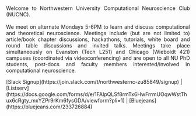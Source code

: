 <br>
<p align="justify">
Welcome to Northwestern University Computational Neuroscience Club (NUCNC).<br>
<br>
We meet on alternate Mondays 5-6PM to learn and discuss computational and theoretical neuroscience. Meetings include (but are not limited to) article/book chapter discussions, hackathons, tutorials, white board and round table discussions and invited talks. Meetings take place simultaneously on Evanston (Tech L251) and Chicago (Wieboldt 421) campuses (coordinated via videoconferencing) and are open to all NU PhD students, post-docs and faculty members interested/involved in computational neuroscience. 
</p>
[Slack Signup](https://join.slack.com/t/northwesternc-zu85849/signup) | [Listserv](https://docs.google.com/forms/d/e/1FAIpQLSf8rmTx6HwFrrmUOqwWstThux6cRgty_mxYZPr9rKm6fysGDA/viewform?pli=1) |
[Bluejeans](https://bluejeans.com/233726884)
